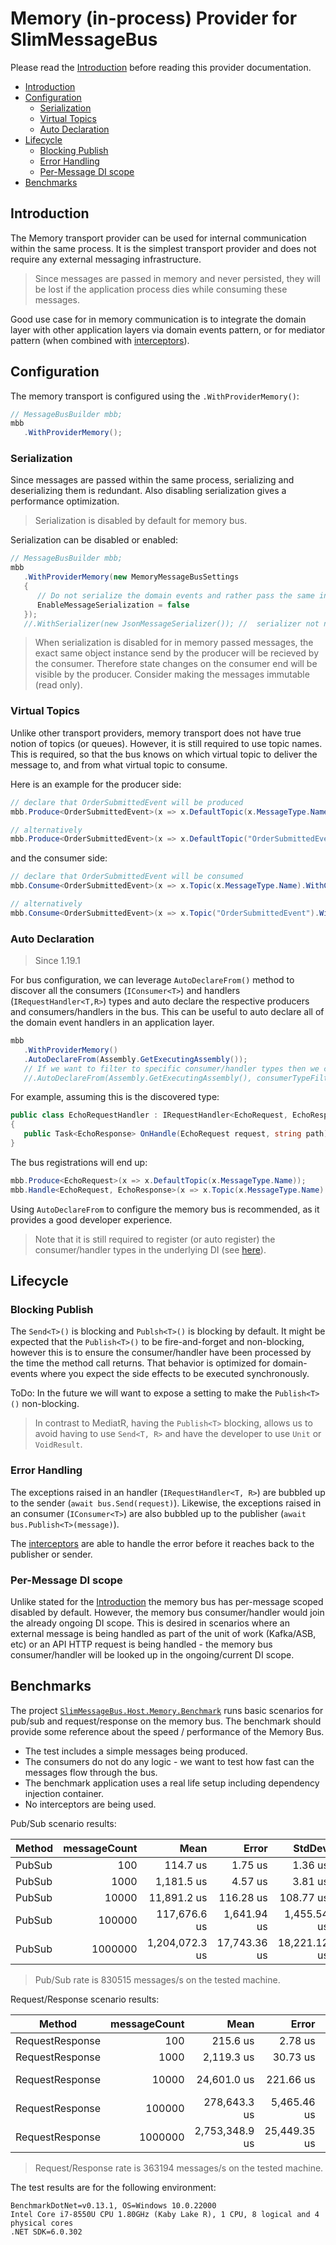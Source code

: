 # Memory (in-process) Provider for SlimMessageBus <!-- omit in toc -->

Please read the [Introduction](intro.md) before reading this provider documentation.

- [Introduction](#introduction)
- [Configuration](#configuration)
  - [Serialization](#serialization)
  - [Virtual Topics](#virtual-topics)
  - [Auto Declaration](#auto-declaration)
- [Lifecycle](#lifecycle)
  - [Blocking Publish](#blocking-publish)
  - [Error Handling](#error-handling)
  - [Per-Message DI scope](#per-message-di-scope)
- [Benchmarks](#benchmarks)
  
## Introduction

The Memory transport provider can be used for internal communication within the same process. It is the simplest transport provider and does not require any external messaging infrastructure.

> Since messages are passed in memory and never persisted, they will be lost if the application process dies while consuming these messages.

Good use case for in memory communication is to integrate the domain layer with other application layers via domain events pattern, or for mediator pattern (when combined with [interceptors](intro.md#interceptors)).

## Configuration

The memory transport is configured using the `.WithProviderMemory()`:

```cs
// MessageBusBuilder mbb;
mbb
   .WithProviderMemory();
```

### Serialization

Since messages are passed within the same process, serializing and deserializing them is redundant. Also disabling serialization gives a performance optimization.

> Serialization is disabled by default for memory bus.

Serialization can be disabled or enabled:

```cs
// MessageBusBuilder mbb;
mbb
   .WithProviderMemory(new MemoryMessageBusSettings
   {
      // Do not serialize the domain events and rather pass the same instance across handlers
      EnableMessageSerialization = false
   });
   //.WithSerializer(new JsonMessageSerializer()); //  serializer not needed if EnableMessageSerialization = false
```

> When serialization is disabled for in memory passed messages, the exact same object instance send by the producer will be recieved by the consumer. Therefore state changes on the consumer end will be visible by the producer. Consider making the messages immutable (read only).

### Virtual Topics

Unlike other transport providers, memory transport does not have true notion of topics (or queues). However, it is still required to use topic names. This is required, so that the bus knows on which virtual topic to deliver the message to, and from what virtual topic to consume.

Here is an example for the producer side:

```cs
// declare that OrderSubmittedEvent will be produced
mbb.Produce<OrderSubmittedEvent>(x => x.DefaultTopic(x.MessageType.Name));

// alternatively
mbb.Produce<OrderSubmittedEvent>(x => x.DefaultTopic("OrderSubmittedEvent"));
```

and the consumer side:

```cs
// declare that OrderSubmittedEvent will be consumed
mbb.Consume<OrderSubmittedEvent>(x => x.Topic(x.MessageType.Name).WithConsumer<OrderSubmittedHandler>());

// alternatively
mbb.Consume<OrderSubmittedEvent>(x => x.Topic("OrderSubmittedEvent").WithConsumer<OrderSubmittedHandler>());
```

### Auto Declaration

> Since 1.19.1

For bus configuration, we can leverage `AutoDeclareFrom()` method to discover all the consumers (`IConsumer<T>`) and handlers (`IRequestHandler<T,R>`) types and auto declare the respective producers and consumers/handlers in the bus. This can be useful to auto declare all of the domain event handlers in an application layer.

```cs
mbb
   .WithProviderMemory()
   .AutoDeclareFrom(Assembly.GetExecutingAssembly());
   // If we want to filter to specific consumer/handler types then we can supply an additional filter:
   //.AutoDeclareFrom(Assembly.GetExecutingAssembly(), consumerTypeFilter: (consumerType) => consumerType.Name.EndsWith("Handler"));
```

For example, assuming this is the discovered type:

```cs
public class EchoRequestHandler : IRequestHandler<EchoRequest, EchoResponse>
{
   public Task<EchoResponse> OnHandle(EchoRequest request, string path) { /* ... */ }
}
```

The bus registrations will end up:

```cs
mbb.Produce<EchoRequest>(x => x.DefaultTopic(x.MessageType.Name));
mbb.Handle<EchoRequest, EchoResponse>(x => x.Topic(x.MessageType.Name).WithConsumer<EchoRequestHandler>());
```

Using `AutoDeclareFrom` to configure the memory bus is recommended, as it provides a good developer experience.

> Note that it is still required to register (or auto register) the consumer/handler types in the underlying DI (see [here](intro.md#autoregistration-of-consumers-interceptors-and-configurators)).

## Lifecycle

### Blocking Publish

The `Send<T>()` is blocking and `Publsh<T>()` is blocking by default.
It might be expected that the `Publish<T>()` to be fire-and-forget and non-blocking, however this is to ensure the consumer/handler have been processed by the time the method call returns. That behavior is optimized for domain-events where you expect the side effects to be executed synchronously.

ToDo: In the future we will want to expose a setting to make the `Publish<T>()` non-blocking.

> In contrast to MediatR, having the `Publish<T>` blocking, allows us to avoid having to use `Send<T, R>` and have the developer to use `Unit` or `VoidResult`.

### Error Handling

The exceptions raised in an handler (`IRequestHandler<T, R>`) are bubbled up to the sender (`await bus.Send(request)`).
Likewise, the exceptions raised in an consumer (`IConsumer<T>`) are also bubbled up to the publisher (`await bus.Publish<T>(message)`).

The [interceptors](intro.md#interceptors) are able to handle the error before it reaches back to the publisher or sender.

### Per-Message DI scope

Unlike stated for the [Introduction](intro.md) the memory bus has per-message scoped disabled by default. However, the memory bus consumer/handler would join the already ongoing DI scope. This is desired in scenarios where an external message is being handled as part of the unit of work (Kafka/ASB, etc) or an API HTTP request is being handled - the memory bus consumer/handler will be looked up in the ongoing/current DI scope.

## Benchmarks

The project [`SlimMessageBus.Host.Memory.Benchmark`](/src/Tests/SlimMessageBus.Host.Memory.Benchmark/) runs basic scenarios for pub/sub and request/response on the memory bus. The benchmark should provide some reference about the speed / performance of the Memory Bus.

- The test includes a simple messages being produced.
- The consumers do not do any logic - we want to test how fast can the messages flow through the bus.
- The benchmark application uses a real life setup including dependency injection container.
- No interceptors are being used.

Pub/Sub scenario results:

| Method | messageCount |           Mean |        Error |       StdDev |       Gen 0 |     Gen 1 |     Gen 2 |  Allocated |
| ------ | -----------: | -------------: | -----------: | -----------: | ----------: | --------: | --------: | ---------: |
| PubSub |          100 |       114.7 us |      1.75 us |      1.36 us |     13.3057 |         - |         - |      55 KB |
| PubSub |         1000 |     1,181.5 us |      4.57 us |      3.81 us |    130.8594 |         - |         - |     540 KB |
| PubSub |        10000 |    11,891.2 us |    116.28 us |    108.77 us |   1296.8750 |   62.5000 |   31.2500 |   5,491 KB |
| PubSub |       100000 |   117,676.6 us |  1,641.94 us |  1,455.54 us |  12800.0000 |  600.0000 |  600.0000 |  54,394 KB |
| PubSub |      1000000 | 1,204,072.3 us | 17,743.36 us | 18,221.12 us | 128000.0000 | 3000.0000 | 3000.0000 | 539,825 KB |

> Pub/Sub rate is 830515 messages/s on the tested machine.

Request/Response scenario results:

| Method          | messageCount |           Mean |        Error |       StdDev |       Gen 0 |      Gen 1 |     Gen 2 |    Allocated |
| --------------- | -----------: | -------------: | -----------: | -----------: | ----------: | ---------: | --------: | -----------: |
| RequestResponse |          100 |       215.6 us |      2.78 us |      2.46 us |     28.0762 |     0.2441 |         - |       115 KB |
| RequestResponse |         1000 |     2,119.3 us |     30.73 us |     25.66 us |    277.3438 |    35.1563 |         - |     1,141 KB |
| RequestResponse |        10000 |    24,601.0 us |    221.66 us |    185.10 us |   2000.0000 |   968.7500 |  468.7500 |    11,507 KB |
| RequestResponse |       100000 |   278,643.3 us |  5,465.46 us |  8,509.06 us |  19000.0000 |  6000.0000 | 2000.0000 |   114,559 KB |
| RequestResponse |      1000000 | 2,753,348.9 us | 25,449.35 us | 23,805.34 us | 186000.0000 | 51000.0000 | 6000.0000 | 1,141,392 KB |

> Request/Response rate is 363194 messages/s on the tested machine.

The test results are for the following environment:

```text
BenchmarkDotNet=v0.13.1, OS=Windows 10.0.22000
Intel Core i7-8550U CPU 1.80GHz (Kaby Lake R), 1 CPU, 8 logical and 4 physical cores
.NET SDK=6.0.302
```
